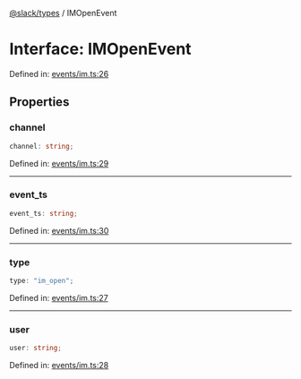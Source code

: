 [@slack/types](../index.md) / IMOpenEvent

# Interface: IMOpenEvent

Defined in: [events/im.ts:26](https://github.com/slackapi/node-slack-sdk/blob/main/packages/types/src/events/im.ts#L26)

## Properties

### channel

```ts
channel: string;
```

Defined in: [events/im.ts:29](https://github.com/slackapi/node-slack-sdk/blob/main/packages/types/src/events/im.ts#L29)

***

### event\_ts

```ts
event_ts: string;
```

Defined in: [events/im.ts:30](https://github.com/slackapi/node-slack-sdk/blob/main/packages/types/src/events/im.ts#L30)

***

### type

```ts
type: "im_open";
```

Defined in: [events/im.ts:27](https://github.com/slackapi/node-slack-sdk/blob/main/packages/types/src/events/im.ts#L27)

***

### user

```ts
user: string;
```

Defined in: [events/im.ts:28](https://github.com/slackapi/node-slack-sdk/blob/main/packages/types/src/events/im.ts#L28)
